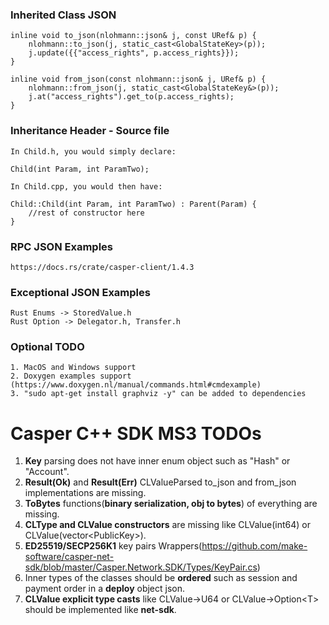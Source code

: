 ### Inherited Class JSON

    inline void to_json(nlohmann::json& j, const URef& p) {
        nlohmann::to_json(j, static_cast<GlobalStateKey>(p));
        j.update({{"access_rights", p.access_rights}});
    }

    inline void from_json(const nlohmann::json& j, URef& p) {
        nlohmann::from_json(j, static_cast<GlobalStateKey&>(p));
        j.at("access_rights").get_to(p.access_rights);
    }

### Inheritance Header - Source file

    In Child.h, you would simply declare:

    Child(int Param, int ParamTwo);

    In Child.cpp, you would then have:

    Child::Child(int Param, int ParamTwo) : Parent(Param) {
        //rest of constructor here
    }

### RPC JSON Examples
    https://docs.rs/crate/casper-client/1.4.3

### Exceptional JSON Examples
    Rust Enums -> StoredValue.h
    Rust Option -> Delegator.h, Transfer.h

### Optional TODO
    1. MacOS and Windows support
    2. Doxygen examples support (https://www.doxygen.nl/manual/commands.html#cmdexample)
    3. "sudo apt-get install graphviz -y" can be added to dependencies

# Casper C++ SDK MS3 TODOs

 1. **Key** parsing does not have inner enum object such as "Hash" or "Account".
 2. **Result(Ok)** and **Result(Err)** CLValueParsed to_json and from_json implementations are missing.
 3. **ToBytes** functions(**binary serialization, obj to bytes**) of everything are missing. 
 4. **CLType and CLValue constructors** are missing like CLValue(int64) or CLValue(vector\<PublicKey>). 
 5. **ED25519/SECP256K1** key pairs Wrappers(https://github.com/make-software/casper-net-sdk/blob/master/Casper.Network.SDK/Types/KeyPair.cs)
6. Inner types of the classes should be **ordered** such as session and payment order in a **deploy** object json.
7. **CLValue explicit type casts** like CLValue->U64 or CLValue->Option\<T> should be implemented like **net-sdk**.